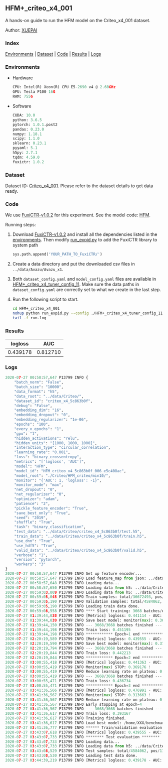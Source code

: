 ## HFM+_criteo_x4_001

A hands-on guide to run the HFM model on the Criteo_x4_001 dataset.

Author: [XUEPAI](https://github.com/xue-pai)

### Index
[Environments](#Environments) | [Dataset](#Dataset) | [Code](#Code) | [Results](#Results) | [Logs](#Logs)

### Environments
+ Hardware

  ```python
  CPU: Intel(R) Xeon(R) CPU E5-2690 v4 @ 2.60GHz
  GPU: Tesla P100 16G
  RAM: 755G

  ```

+ Software

  ```python
  CUDA: 10.0
  python: 3.6.5
  pytorch: 1.0.1.post2
  pandas: 0.23.0
  numpy: 1.18.1
  scipy: 1.1.0
  sklearn: 0.23.1
  pyyaml: 5.1
  h5py: 2.7.1
  tqdm: 4.59.0
  fuxictr: 1.0.2
  ```

### Dataset
Dataset ID: [Criteo_x4_001](https://github.com/openbenchmark/BARS/blob/master/ctr_prediction/datasets/Criteo/README.md#Criteo_x4_001). Please refer to the dataset details to get data ready.

### Code

We use [FuxiCTR-v1.0.2](https://github.com/xue-pai/FuxiCTR/tree/v1.0.2) for this experiment. See the model code: [HFM](https://github.com/xue-pai/FuxiCTR/blob/v1.0.2/fuxictr/pytorch/models/HFM.py).

Running steps:

1. Download [FuxiCTR-v1.0.2](https://github.com/xue-pai/FuxiCTR/archive/refs/tags/v1.0.2.zip) and install all the dependencies listed in the [environments](#environments). Then modify [run_expid.py](./run_expid.py#L5) to add the FuxiCTR library to system path
    
    ```python
    sys.path.append('YOUR_PATH_TO_FuxiCTR/')
    ```

2. Create a data directory and put the downloaded csv files in `../data/Avazu/Avazu_x1`.

3. Both `dataset_config.yaml` and `model_config.yaml` files are available in [HFM+_criteo_x4_tuner_config_11](./HFM+_criteo_x4_tuner_config_11). Make sure the data paths in `dataset_config.yaml` are correctly set to what we create in the last step.

4. Run the following script to start.

    ```bash
    cd HFM+_criteo_x4_001
    nohup python run_expid.py --config ./HFM+_criteo_x4_tuner_config_11 --expid HFM_criteo_x4_006_2abdb8e2 --gpu 0 > run.log &
    tail -f run.log
    ```

### Results

| logloss | AUC  |
|:--------------------:|:--------------------:|
| 0.439178 | 0.812710  |


### Logs
```python
2020-07-27 00:58:57,647 P13799 INFO {
    "batch_norm": "False",
    "batch_size": "10000",
    "data_format": "h5",
    "data_root": "../data/Criteo/",
    "dataset_id": "criteo_x4_5c863b0f",
    "debug": "False",
    "embedding_dim": "16",
    "embedding_dropout": "0",
    "embedding_regularizer": "1e-06",
    "epochs": "100",
    "every_x_epochs": "1",
    "gpu": "1",
    "hidden_activations": "relu",
    "hidden_units": "[1000, 1000, 1000]",
    "interaction_type": "circular_correlation",
    "learning_rate": "0.001",
    "loss": "binary_crossentropy",
    "metrics": "['logloss', 'AUC']",
    "model": "HFM",
    "model_id": "HFM_criteo_x4_5c863b0f_006_e5c408ac",
    "model_root": "./Criteo/HFM_criteo/min10/",
    "monitor": "{'AUC': 1, 'logloss': -1}",
    "monitor_mode": "max",
    "net_dropout": "0",
    "net_regularizer": "0",
    "optimizer": "adam",
    "patience": "2",
    "pickle_feature_encoder": "True",
    "save_best_only": "True",
    "seed": "2019",
    "shuffle": "True",
    "task": "binary_classification",
    "test_data": "../data/Criteo/criteo_x4_5c863b0f/test.h5",
    "train_data": "../data/Criteo/criteo_x4_5c863b0f/train.h5",
    "use_dnn": "True",
    "use_hdf5": "True",
    "valid_data": "../data/Criteo/criteo_x4_5c863b0f/valid.h5",
    "verbose": "1",
    "version": "pytorch",
    "workers": "3"
}
2020-07-27 00:58:57,647 P13799 INFO Set up feature encoder...
2020-07-27 00:58:57,647 P13799 INFO Load feature_map from json: ../data/Criteo/criteo_x4_5c863b0f/feature_map.json
2020-07-27 00:58:57,648 P13799 INFO Loading data...
2020-07-27 00:58:57,650 P13799 INFO Loading data from h5: ../data/Criteo/criteo_x4_5c863b0f/train.h5
2020-07-27 00:59:03,009 P13799 INFO Loading data from h5: ../data/Criteo/criteo_x4_5c863b0f/valid.h5
2020-07-27 00:59:05,045 P13799 INFO Train samples: total/36672493, pos/9396350, neg/27276143, ratio/25.62%
2020-07-27 00:59:05,190 P13799 INFO Validation samples: total/4584062, pos/1174544, neg/3409518, ratio/25.62%
2020-07-27 00:59:05,190 P13799 INFO Loading train data done.
2020-07-27 00:59:08,558 P13799 INFO **** Start training: 3668 batches/epoch ****
2020-07-27 01:39:44,038 P13799 INFO [Metrics] logloss: 0.441114 - AUC: 0.810581
2020-07-27 01:39:44,039 P13799 INFO Save best model: monitor(max): 0.369467
2020-07-27 01:39:44,150 P13799 INFO --- 3668/3668 batches finished ---
2020-07-27 01:39:44,198 P13799 INFO Train loss: 0.451195
2020-07-27 01:39:44,198 P13799 INFO ************ Epoch=1 end ************
2020-07-27 02:20:19,589 P13799 INFO [Metrics] logloss: 0.439555 - AUC: 0.812258
2020-07-27 02:20:19,590 P13799 INFO Save best model: monitor(max): 0.372703
2020-07-27 02:20:19,794 P13799 INFO --- 3668/3668 batches finished ---
2020-07-27 02:20:19,844 P13799 INFO Train loss: 0.442213
2020-07-27 02:20:19,844 P13799 INFO ************ Epoch=2 end ************
2020-07-27 03:00:55,418 P13799 INFO [Metrics] logloss: 0.441363 - AUC: 0.810539
2020-07-27 03:00:55,419 P13799 INFO Monitor(max) STOP: 0.369176 !
2020-07-27 03:00:55,419 P13799 INFO Reduce learning rate on plateau: 0.000100
2020-07-27 03:00:55,419 P13799 INFO --- 3668/3668 batches finished ---
2020-07-27 03:00:55,471 P13799 INFO Train loss: 0.436734
2020-07-27 03:00:55,471 P13799 INFO ************ Epoch=3 end ************
2020-07-27 03:41:36,566 P13799 INFO [Metrics] logloss: 0.476991 - AUC: 0.790653
2020-07-27 03:41:36,567 P13799 INFO Monitor(max) STOP: 0.313663 !
2020-07-27 03:41:36,567 P13799 INFO Reduce learning rate on plateau: 0.000010
2020-07-27 03:41:36,567 P13799 INFO Early stopping at epoch=4
2020-07-27 03:41:36,567 P13799 INFO --- 3668/3668 batches finished ---
2020-07-27 03:41:36,617 P13799 INFO Train loss: 0.393167
2020-07-27 03:41:36,617 P13799 INFO Training finished.
2020-07-27 03:41:36,617 P13799 INFO Load best model: /home/XXX/benchmarks/Criteo/HFM_criteo/min10/criteo_x4_5c863b0f/HFM_criteo_x4_5c863b0f_006_e5c408ac_model.ckpt
2020-07-27 03:41:36,777 P13799 INFO ****** Train/validation evaluation ******
2020-07-27 03:43:07,618 P13799 INFO [Metrics] logloss: 0.439555 - AUC: 0.812258
2020-07-27 03:43:07,733 P13799 INFO ******** Test evaluation ********
2020-07-27 03:43:07,733 P13799 INFO Loading data...
2020-07-27 03:43:07,733 P13799 INFO Loading data from h5: ../data/Criteo/criteo_x4_5c863b0f/test.h5
2020-07-27 03:43:08,529 P13799 INFO Test samples: total/4584062, pos/1174544, neg/3409518, ratio/25.62%
2020-07-27 03:43:08,530 P13799 INFO Loading test data done.
2020-07-27 03:44:39,219 P13799 INFO [Metrics] logloss: 0.439178 - AUC: 0.812710

```
